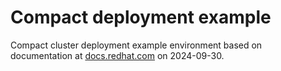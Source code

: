 # Compact deployment example

Compact cluster deployment example environment based on documentation at
[docs.redhat.com](https://docs.redhat.com/en/documentation/red_hat_openstack_services_on_openshift/18.0)
on 2024-09-30.
